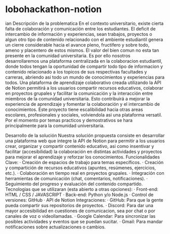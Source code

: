 # lobohackathon-notion
ian
Descripción de la problematica
En el contexto universitario, existe cierta falta de colaboración y comunicación entre los estudiantes. El deficit de intercambio de información y experiencias, sean trabajos, proyectos o algun otro tipo de contenido relacionado con el ambiente estudiantil genera un cierre considerable hacia el avance pleno, fructifero y sobre todo, ameno y placentero de estos mismos. El valor del bien comun no esta tan presente en la comunidad universitaria. 
Es por ello nosotros desarrollaremos una plataforma centralizada en la colaboracion estudiantil, donde todos tengan la oportunidad de compartir todo tipo de informacion y contenido relacionado a los topicos de sus respectivas facultades y carreras, abriendo asi todo un mundo de conocimientos y experiencias para todos.
Una plataforma de aprendizaje colaborativo creada utilizando la API de Notion permitirá a los usuarios compartir recursos educativos, colaborar en proyectos grupales y facilitar la comunicación y la interacción entre miembros de la comunidad universitaria. Esto contribuirá a mejorar la experiencia de aprendizaje y fomentar la colaboración y el intercambio de conocimientos.
Este proyecto tiene escalibilidad hacia otras areas escolares, profesionales y sociales, volviendola asi una plataforma versatil. Por el momento por temas practicos y demostrativos se hara principalmente para la comunidad universitaria.

Desarrollo de la solución
Nuestra solución propuesta consiste en desarrollar una plataforma web que integre la API de Notion para permitir a los usuarios crear, organizar y compartir contenido educativo, asi como insentivar y facilitar (accesibilidad) la colaboración en distintas actividades y proyectos para mejorar el aprendizaje y reforzar los conocimientos.
Funcionalidades Clave:
· Creación de espacios de trabajo para temas específicos.
· Creación y compartición de recursos educativos (apuntes, resúmenes, ejercicios, etc.).
· Colaboración en tiempo real en proyectos grupales.
· Integración con herramientas de comunicación (chat, comentarios, notificaciones).
· Seguimiento del progreso y evaluación del contenido compartido.
Tecnologias que se utilizaran (esta abierto a otras opciones):
· Front-end: HTML / CSS / JAVASCRIPT
· Back-end: Python y/o Node.js
· Control de versiones: GitHub
· API de Notion
Integraciones:
· GitHub: Para que la gente pueda compartir sus repositorios de proyectos.
· Discord: Para dar una mayor accesibilidad en cuestiones de comunicacion, sea por chat o por canales de voz o videollamadas.
· Google Calendar: Para sincronizar las posibles actividades y eventos que se puedan sucitar.
· Gmail: Para mandar notificaciones sobre actualizaciones o cambios.

